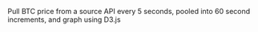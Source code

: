 Pull BTC price from a source API every 5 seconds, pooled into 60 second increments, and graph using D3.js
